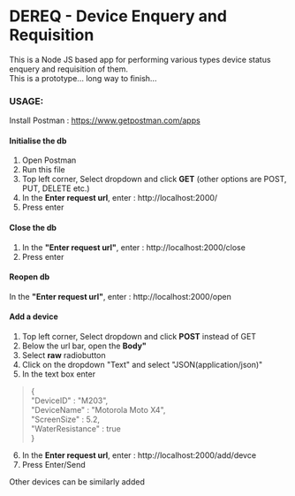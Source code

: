 # DEREQ - Device Enquery and Requisition

This is a Node JS based app for performing various types device status enquery and requisition of them.  
This is a prototype... long way to finish...  


### USAGE:

Install Postman : https://www.getpostman.com/apps

#### Initialise the db

1. Open Postman
2. Run this file
3. Top left corner, Select dropdown and click <b>GET</b> (other options are POST, PUT, DELETE etc.)
4. In the <b>Enter request url</b>, enter : http://localhost:2000/
5. Press enter

#### Close the db

1. In the <b>"Enter request url"</b>, enter : http://localhost:2000/close
2. Press enter

#### Reopen db

In the <b>"Enter request url"</b>, enter : http://localhost:2000/open

#### Add a device

1. Top left corner, Select dropdown and click <b>POST</b> instead of GET
2. Below the url bar, open the <b>Body"</b>
3. Select <b>raw</b> radiobutton
4. Click on the dropdown "Text" and select "JSON(application/json)"
5. In the text box enter
> {  
> "DeviceID" : "M203",  
> "DeviceName" : "Motorola Moto X4",  
> "ScreenSize" : 5.2,  
> "WaterResistance" : true  
> }
6. In the <b>Enter request url</b>, enter : http://localhost:2000/add/devce
7. Press Enter/Send

Other devices can be similarly added
